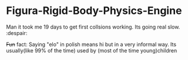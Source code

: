 # Figura-Rigid-Body-Physics-Engine 
Man it took me 19 days to get first collsions working. Its going real slow. :despair:

~~Fun~~ fact: Saying "elo" in polish means hi but in a very informal way. Its usually(like 99% of the time) used by (most of the time young)children
